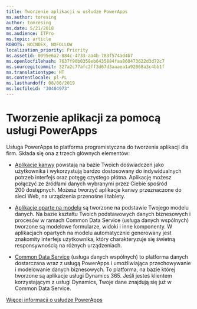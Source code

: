 ```yaml
---
title: Tworzenie aplikacji w usłudze PowerApps
ms.author: toresing
author: tomresing
ms.date: 5/21/2018
ms.audience: ITPro
ms.topic: article
ROBOTS: NOINDEX, NOFOLLOW
localization_priority: Priority
ms.assetid: 0095e6a2-884c-4733-aa4b-783f574ad4b7
ms.openlocfilehash: 7637f90b0358eb6435884faa860473622d3d72c7
ms.sourcegitcommit: 327a2c77afc2ff3d67d3aaaea1a92068a3c4bb1f
ms.translationtype: HT
ms.contentlocale: pl-PL
ms.lasthandoff: 08/06/2019
ms.locfileid: "30404973"
---
```

# <a name="create-apps-with-powerapps"></a>Tworzenie aplikacji za pomocą usługi PowerApps

Usługa PowerApps to platforma programistyczna do tworzenia aplikacji dla firm. Składa się ona z trzech głównych elementów: 
  
- [Aplikacje kanwy](https://go.microsoft.com/fwlink/?linkid=874495) powstają na bazie Twoich doświadczeń jako użytkownika i wykorzystują bardzo dostosowany do indywidualnych potrzeb interfejs oraz potęgę czystego płótna. Aplikację możesz połączyć ze źródłami danych wybranymi przez Ciebie spośród 200 dostępnych. Możesz tworzyć aplikacje kanwy przeznaczone do sieci Web, na urządzenia przenośne i tablety. 
    
- [Aplikacje oparte na modelu](https://go.microsoft.com/fwlink/?linkid=874496) są tworzone na podstawie Twojego modelu danych. Na bazie kształtu Twoich podstawowych danych biznesowych i procesów w ramach Common Data Service (usługa danych wspólnych) tworzone są modelowe formularze, widoki i inne komponenty. W aplikacjach opartych na modelu automatycznie generowany jest znakomity interfejs użytkownika, który charakteryzuje się świetną responsywnością na różnych urządzeniach. 
    
- [Common Data Service](https://go.microsoft.com/fwlink/?linkid=874497) (usługa danych wspólnych) to platforma danych dostarczana wraz z usługą PowerApps i umożliwiająca przechowywanie i modelowanie danych biznesowych. To platforma, na bazie której tworzone są aplikacje usługi Dynamics 365. Jeśli jesteś klientem korzystającym z usługi Dynamics, Twoje dane znajdują się już w Common Data Service. 
    
[Więcej informacji o usłudze PowerApps](https://go.microsoft.com/fwlink/?linkid=874498)
  

